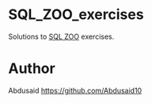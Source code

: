# SQL_ZOO_exercises
Solutions to [SQL ZOO](https://sqlzoo.net/wiki/SQL_Tutorial) exercises. <br>

# Author
Abdusaid https://github.com/Abdusaid10